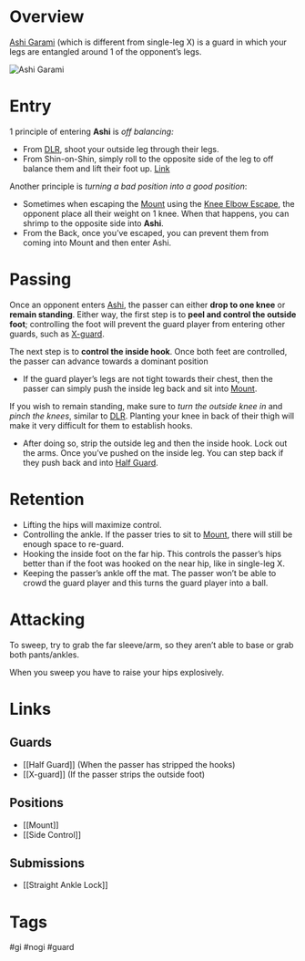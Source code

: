 # Overview
<u>Ashi Garami</u> (which is different from single-leg X) is a guard in which your legs are entangled around 1 of the opponent’s legs.

![Ashi Garami](https://cdn.shopify.com/s/files/1/0363/5125/files/Ashi-Entry-1024x576_large.jpg)
# Entry
1 principle of entering **Ashi** is *off balancing:*
- From [DLR](obsidian://open?vault=Obsidian-BJJ-Notes&file=Guards%2FDe%20La%20Riva), shoot your outside leg through their legs. 
- From Shin-on-Shin, simply roll to the opposite side of the leg to off balance them and lift their foot up. [Link](https://www.youtube.com/watch?v=kQQTST4DySY)

Another principle is *turning a bad position into a good position*:
- Sometimes when escaping the [Mount](obsidian://open?vault=Obsidian-BJJ-Notes&file=Positions%2FMount) using the [Knee Elbow Escape](obsidian://open?vault=Obsidian-BJJ-Notes&file=Escapes%2FKnee%20Elbow%20Escape), the opponent place all their weight on 1 knee. When that happens, you can shrimp to the opposite side into **Ashi**.
- From the Back, once you’ve escaped, you can prevent them from coming into Mount and then enter Ashi.
# Passing
Once an opponent enters <u>Ashi</u>, the passer can either **drop to one knee** or **remain standing**. Either way, the first step is to **peel and control the outside foot**; controlling the foot will prevent the guard player from entering other guards, such as [X-guard](obsidian://open?vault=Obsidian-BJJ-Notes&file=Guards%2FX-guard).

The next step is to **control the inside hook**. Once both feet are controlled, the passer can advance towards a dominant position
- If the guard player’s legs are not tight towards their chest, then the passer can simply push the inside leg back and sit into [Mount](obsidian://open?vault=Obsidian-BJJ-Notes&file=Positions%2FMount).

If you wish to remain standing, make sure to *turn the outside knee in* and *pinch the knees*, similar to [DLR](obsidian://open?vault=Obsidian-BJJ-Notes&file=Guards%2FDe%20La%20Riva). Planting your knee in back of their thigh will make it very difficult for them to establish hooks.
- After doing so, strip the outside leg and then the inside hook. Lock out the arms. Once you’ve pushed on the inside leg. You can step back if they push back and into [Half Guard](obsidian://open?vault=Obsidian-BJJ-Notes&file=Guards%2FHalf%20Guard).
# Retention
- Lifting the hips will maximize control.
- Controlling the ankle. If the passer tries to sit to [Mount](obsidian://open?vault=Obsidian-BJJ-Notes&file=Positions%2FMount), there will still be enough space to re-guard.
- Hooking the inside foot on the far hip. This controls the passer’s hips better than if the foot was hooked on the near hip, like in single-leg X.
- Keeping the passer’s ankle off the mat. The passer won’t be able to crowd the guard player and this turns the guard player into a ball.
# Attacking
To sweep, try to grab the far sleeve/arm, so they aren’t able to base or grab both pants/ankles.

When you sweep you have to raise your hips explosively.
# Links
## Guards
- [[Half Guard]] (When the passer has stripped the hooks)
- [[X-guard]] (If the passer strips the outside foot)
## Positions
- [[Mount]]
- [[Side Control]]
## Submissions
- [[Straight Ankle Lock]]
# Tags
#gi #nogi #guard 